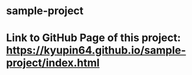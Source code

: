 # sample-project
# Link to GitHub Page of this project: https://kyupin64.github.io/sample-project/index.html